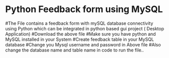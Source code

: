 # Python Feedback form using MySQL
#The File contains a feedback form with mySQL database connectivity using Python which can be integrated in python based gui project ( Desktop Application)
#Download the above file
#Make sure you have python and MySQL installed in your System
#Create feedback table in your MySQL database
#Change you Mysql username and password in Above file 
#Also change the database name and table name in code to run the file..
